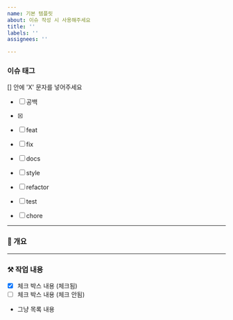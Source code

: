 ```yaml
---
name: 기본 템플릿
about: 이슈 작성 시 사용해주세요
title: ''
labels: ''
assignees: ''

---
```


### 이슈 태그

[] 안에 'X' 문자를 넣어주세요

- [ ] 공백
- [x]

- [ ] feat
- [ ] fix
- [ ] docs
- [ ] style
- [ ] refactor
- [ ] test
- [ ] chore

---

### 📖 개요

---

### ⚒️ 작업 내용

- [x] 체크 박스 내용 (체크됨)
- [ ] 체크 박스 내용 (체크 안됨)
- 그냥 목록 내용
